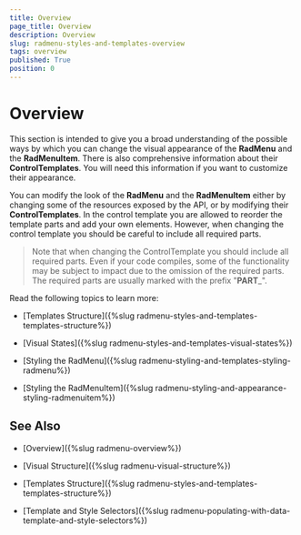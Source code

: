 ```yaml
---
title: Overview
page_title: Overview
description: Overview
slug: radmenu-styles-and-templates-overview
tags: overview
published: True
position: 0
---
```


# Overview

This section is intended to give you a broad understanding of the possible ways by which you can change the visual appearance of the __RadMenu__ and the __RadMenuItem__. There is also comprehensive information about their __ControlTemplates__. You will need this information if you want to customize their appearance. 

You can modify the look of the __RadMenu__ and the __RadMenuItem__ either by changing some of the resources exposed by the API, or by modifying their __ControlTemplates__. In the control template you are allowed to reorder the template parts and add your own elements. However, when changing the control template you should be careful to include all required parts.

>Note that when changing the ControlTemplate you should include all required parts. Even if your code compiles, some of the functionality may be subject to impact due to the omission of the required parts. The required parts are usually marked with the prefix "__PART___".

Read the following topics to learn more:

* [Templates Structure]({%slug radmenu-styles-and-templates-templates-structure%})

* [Visual States]({%slug radmenu-styles-and-templates-visual-states%})

* [Styling the RadMenu]({%slug radmenu-styling-and-templates-styling-radmenu%})

* [Styling the RadMenuItem]({%slug radmenu-styling-and-appearance-styling-radmenuitem%})

## See Also

 * [Overview]({%slug radmenu-overview%})

 * [Visual Structure]({%slug radmenu-visual-structure%})

 * [Templates Structure]({%slug radmenu-styles-and-templates-templates-structure%})

 * [Template and Style Selectors]({%slug radmenu-populating-with-data-template-and-style-selectors%})
